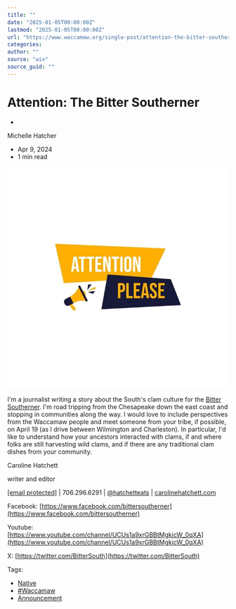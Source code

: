 ```yaml
---
title: ""
date: "2025-01-05T00:00:00Z"
lastmod: "2025-01-05T00:00:00Z"
url: "https://www.waccamaw.org/single-post/attention-the-bitter-southerner"
categories:
author: ""
source: "wix"
source_guid: ""
---
```


# Attention: The Bitter Southerner

-

Michelle Hatcher
- Apr 9, 2024
- 1 min read

![ree](./images/98a108_92627e666e964a9c9c318d120a32c11c~mv2-1.jpg)

I'm a journalist writing a story about the South's clam culture for the [Bitter Southerner](https://bittersoutherner.com/). I'm road tripping from the Chesapeake down the east coast and stopping in communities along the way. I would love to include perspectives from the Waccamaw people and meet someone from your tribe, if possible, on April 19 (as I drive between Wilmington and Charleston). In particular, I'd like to understand how your ancestors interacted with clams, if and where folks are still harvesting wild clams, and if there are any traditional clam dishes from your community.

Caroline Hatchett

writer and editor

[[email protected]](/cdn-cgi/l/email-protection#1e7d7f6c717277707b30767f6a7d767b6a6a5e79737f7772307d7173) | 706.296.6291 | [@hatchetteats](https://www.instagram.com/hatchetteats/) | [carolinehatchett.com](http://carolinehatchett.com)

Facebook: [https://www.facebook.com/bittersoutherner](https://www.facebook.com/bittersoutherner)

Youtube: [https://www.youtube.com/channel/UCUs1a9xrGBBtMgkicW_0qXA](https://www.youtube.com/channel/UCUs1a9xrGBBtMgkicW_0qXA)

X: [https://twitter.com/BitterSouth](https://twitter.com/BitterSouth)

Tags:

- [Native](https://www.waccamaw.org/updates/tags/native)
- [#Waccamaw](https://www.waccamaw.org/updates/tags/waccamaw-1)
- [Announcement](https://www.waccamaw.org/updates/tags/announcement)

